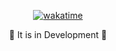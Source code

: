 <div align="center">

[![wakatime](https://wakatime.com/badge/user/27934941-beb7-404f-8255-05eefc584cc5/project/018b4def-a854-4157-9e92-fde3541cef86.svg)](https://wakatime.com/badge/user/27934941-beb7-404f-8255-05eefc584cc5/project/018b4def-a854-4157-9e92-fde3541cef86)
  
<p>🚧 It is in Development 🚧</p>
</div>

